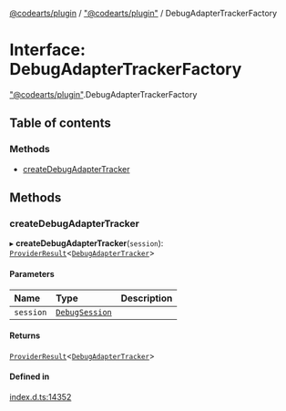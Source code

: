 [@codearts/plugin](../README.md) / ["@codearts/plugin"](../modules/_codearts_plugin_.md) / DebugAdapterTrackerFactory

# Interface: DebugAdapterTrackerFactory

["@codearts/plugin"](../modules/_codearts_plugin_.md).DebugAdapterTrackerFactory

## Table of contents

### Methods

- [createDebugAdapterTracker](codearts_plugin_.DebugAdapterTrackerFactory.md#createdebugadaptertracker)

## Methods

### createDebugAdapterTracker

▸ **createDebugAdapterTracker**(`session`): [`ProviderResult`](../modules/_codearts_plugin_.md#providerresult)<[`DebugAdapterTracker`](codearts_plugin_.DebugAdapterTracker.md)\>

#### Parameters

| Name | Type | Description |
| :------ | :------ | :------ |
| `session` | [`DebugSession`](codearts_plugin_.DebugSession.md) |  |

#### Returns

[`ProviderResult`](../modules/_codearts_plugin_.md#providerresult)<[`DebugAdapterTracker`](codearts_plugin_.DebugAdapterTracker.md)\>

#### Defined in

[index.d.ts:14352](https://github.com/huaweicloud/cloudide-plugin-api/blob/b58031b/index.d.ts#L14352)
